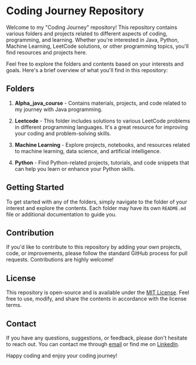# Coding Journey Repository

Welcome to my "Coding Journey" repository! This repository contains various folders and projects related to different aspects of coding, programming, and learning. Whether you're interested in Java, Python, Machine Learning, LeetCode solutions, or other programming topics, you'll find resources and projects here.

Feel free to explore the folders and contents based on your interests and goals. Here's a brief overview of what you'll find in this repository:

## Folders

1. **Alpha_java_course** - Contains materials, projects, and code related to my journey with Java programming. 

2. **Leetcode** - This folder includes solutions to various LeetCode problems in different programming languages. It's a great resource for improving your coding and problem-solving skills.

3. **Machine Learning** - Explore projects, notebooks, and resources related to machine learning, data science, and artificial intelligence.

4. **Python** - Find Python-related projects, tutorials, and code snippets that can help you learn or enhance your Python skills.

## Getting Started

To get started with any of the folders, simply navigate to the folder of your interest and explore the contents. Each folder may have its own `README.md` file or additional documentation to guide you.

## Contribution

If you'd like to contribute to this repository by adding your own projects, code, or improvements, please follow the standard GitHub process for pull requests. Contributions are highly welcome!

## License

This repository is open-source and is available under the [MIT License](LICENSE). Feel free to use, modify, and share the contents in accordance with the license terms.

## Contact

If you have any questions, suggestions, or feedback, please don't hesitate to reach out. You can contact me through [email](mailto:your.email@example.com) or find me on [LinkedIn](https://www.linkedin.com/in/yourusername/).

Happy coding and enjoy your coding journey!

